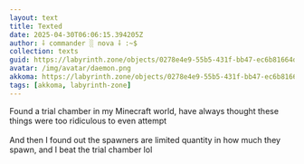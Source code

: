 ```yaml
---
layout: text
title: Texted
date: 2025-04-30T06:06:15.394205Z
author: ⸸ commander ░ nova ⸸ :~$
collection: texts
guid: https://labyrinth.zone/objects/0278e4e9-55b5-431f-bb47-ec6b81664d7a
avatar: /img/avatar/daemon.png
akkoma: https://labyrinth.zone/objects/0278e4e9-55b5-431f-bb47-ec6b81664d7a
tags: [akkoma, labyrinth-zone]
---
```


<p>Found a trial chamber in my Minecraft world, have always thought these things were too ridiculous to even attempt<br><br>And then I found out the spawners are limited quantity in how much they spawn, and I beat the trial chamber lol</p>